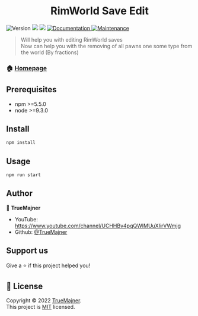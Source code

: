<h1 align="center">RimWorld Save Edit</h1>
<p>
  <img alt="Version" src="https://img.shields.io/badge/version-1.0.0-blue.svg?cacheSeconds=2592000" />
  <img src="https://img.shields.io/badge/npm-%3E%3D5.5.0-blue.svg" />
  <img src="https://img.shields.io/badge/node-%3E%3D9.3.0-blue.svg" />
  <a href="https://github.com/kefranabg/readme-md-generator#readme" target="_blank">
    <img alt="Documentation" src="https://img.shields.io/badge/documentation-yes-brightgreen.svg" />
  </a>
  <a href="https://github.com/kefranabg/readme-md-generator/graphs/commit-activity" target="_blank">
    <img alt="Maintenance" src="https://img.shields.io/badge/Maintained%3F-yes-green.svg" />
  </a>
</p>

> Will help you with editing RimWorld saves  
> Now can help you with the removing of all pawns one some type from the world (By fractions)  

### 🏠 [Homepage](https://github.com/TrueMajner/RimWorldSaveEdit/blob/main/README.md)

## Prerequisites

- npm >=5.5.0
- node >=9.3.0

## Install

```sh
npm install
```

## Usage

```sh
npm run start
```

## Author

👤 **TrueMajner**

* YouTube: https://www.youtube.com/channel/UCHHBv4pqQWIMUuXIirVWmjg
* Github: [@TrueMajner](https://github.com/TrueMajner)

## Support us

Give a ⭐️ if this project helped you!

## 📝 License

Copyright © 2022 [TrueMajner](https://github.com/TrueMajner).<br />
This project is [MIT](https://github.com/kefranabg/readme-md-generator/blob/master/LICENSE) licensed.
